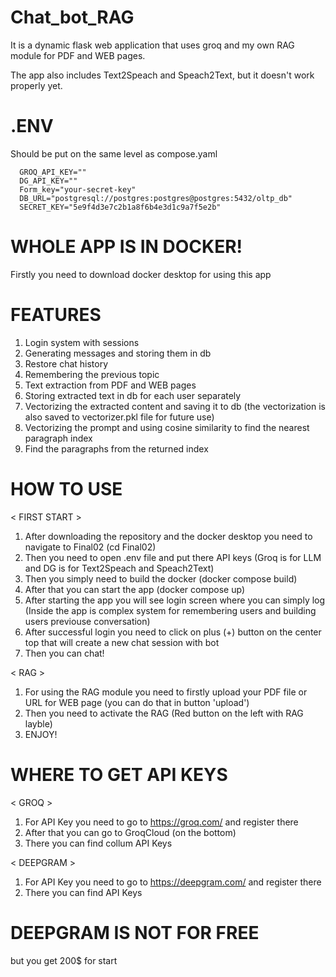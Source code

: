 # Chat_bot_RAG
It is a dynamic flask web application that uses groq and my own RAG module for PDF and WEB pages.

The app also includes Text2Speach and Speach2Text, but it doesn't work properly yet.

# .ENV
Should be put on the same level as compose.yaml

      GROQ_API_KEY=""
      DG_API_KEY=""
      Form_key="your-secret-key"
      DB_URL="postgresql://postgres:postgres@postgres:5432/oltp_db"
      SECRET_KEY="5e9f4d3e7c2b1a8f6b4e3d1c9a7f5e2b"

# WHOLE APP IS IN DOCKER! 
Firstly you need to download docker desktop for using this app

# FEATURES
1) Login system with sessions
2) Generating messages and storing them in db
3) Restore chat history
4) Remembering the previous topic
5) Text extraction from PDF and WEB pages
6) Storing extracted text in db for each user separately
7) Vectorizing the extracted content and saving it to db (the vectorization is also saved to vectorizer.pkl file for future use)
8) Vectorizing the prompt and using cosine similarity to find the nearest paragraph index
9) Find the paragraphs from the returned index


# HOW TO USE
  < FIRST START >
  
  1) After downloading the repository and the docker desktop you need to navigate to Final02 (cd Final02)
  2) Then you need to open .env file and put there API keys (Groq is for LLM and DG is for Text2Speach and Speach2Text)
  4) Then you simply need to build the docker (docker compose build)
  5) After that you can start the app (docker compose up)
  6) After starting the app you will see login screen where you can simply log (Inside the app is complex system for remembering users and building users previouse conversation)
  7) After successful login you need to click on plus (+) button on the center top that will create a new chat session with bot
  8) Then you can chat!

  < RAG >
  
  1) For using the RAG module you need to firstly upload your PDF file or URL for WEB page (you can do that in button 'upload')
  2) Then you need to activate the RAG (Red button on the left with RAG layble) 
  3) ENJOY! 

# WHERE TO GET API KEYS
  < GROQ >
  
  1) For API Key you need to go to https://groq.com/ and register there
  2) After that you can go to GroqCloud (on the bottom)
  3) There you can find collum API Keys
    
  < DEEPGRAM >

  1) For API Key you need to go to https://deepgram.com/ and register there
  2) There you can find API Keys
    
# DEEPGRAM IS NOT FOR FREE 
  but you get 200$ for start


  
